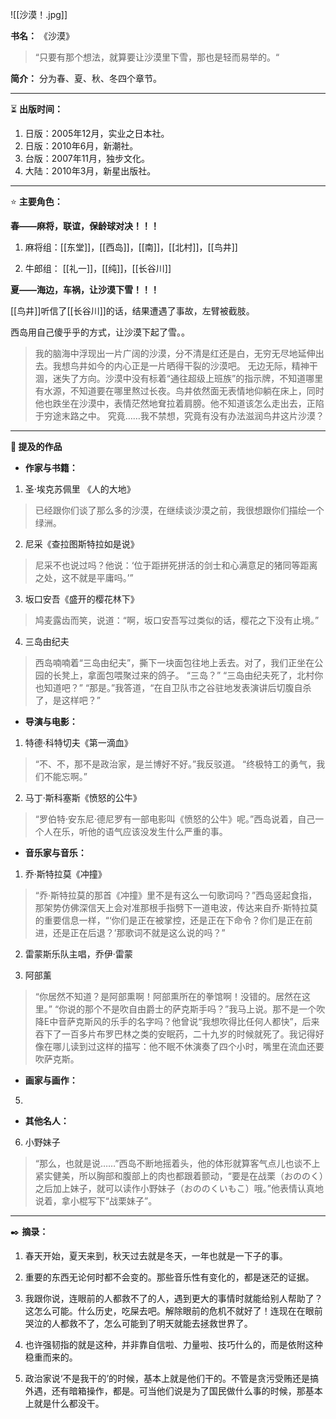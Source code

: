 
![[沙漠！.jpg]]

**书名：** 《沙漠》

> “只要有那个想法，就算要让沙漠里下雪，那也是轻而易举的。​“

**简介：** 分为春、夏、秋、冬四个章节。

---

⏳ **出版时间：** 

1. 日版：2005年12月，实业之日本社。
2. 日版：2010年6月，新潮社。
3. 台版：2007年11月，独步文化。
4. 大陆：2010年3月，新星出版社。

---

⭐ **主要角色：**

**春——麻将，联谊，保龄球对决！！！** 

1. 麻将组：[[东堂]]，[[西岛]]，[[南]]，[[北村]]，[[鸟井]]

2. 牛郎组： [[礼一]]，[[纯]]，[[长谷川]]

**夏——海边，车祸，让沙漠下雪！！！** 

[[鸟井]]听信了[[长谷川]]的话，结果遭遇了事故，左臂被截肢。

西岛用自己傻乎乎的方式，让沙漠下起了雪。。

> 我的脑海中浮现出一片广阔的沙漠，分不清是红还是白，无穷无尽地延伸出去。我想鸟井如今的内心正是一片晒得干裂的沙漠吧。
> 无边无际，精神干涸，迷失了方向。沙漠中没有标着“通往超级上班族”的指示牌，不知道哪里有水源，不知道要在哪里熬过长夜。鸟井依然面无表情地仰躺在床上，同时他也跌坐在沙漠中，表情茫然地耷拉着肩膀。他不知道该怎么走出去，正陷于穷途末路之中。
> 究竟……我不禁想，究竟有没有办法滋润鸟井这片沙漠？


---

**📜 提及的作品**

- **作家与书籍：** 

1. 圣·埃克苏佩里 《人的大地》

> 已经跟你们谈了那么多的沙漠，在继续谈沙漠之前，我很想跟你们描绘一个绿洲。

2. 尼采《查拉图斯特拉如是说》

> 尼采不也说过吗？他说：‘位于距拼死拼活的剑士和心满意足的猪同等距离之处，这不就是平庸吗。’”

3. 坂口安吾《盛开的樱花林下》

> 鸠麦露齿而笑，说道：“啊，坂口安吾写过类似的话，樱花之下没有止境。”

4. 三岛由纪夫

> 西岛喃喃着“三岛由纪夫”，撕下一块面包往地上丢去。对了，我们正坐在公园的长凳上，拿面包喂聚过来的鸽子。
> “三岛？”
> “三岛由纪夫死了，北村你也知道吧？”
> “那是。”我答道，“在自卫队市之谷驻地发表演讲后切腹自杀了，是这样吧？”

- **导演与电影：** 

1. 特德·科特切夫《第一滴血》

> “不、不，那不是政治家，是兰博好不好。”我反驳道。
> “终极特工的勇气，我们不能忘啊。”

2. 马丁·斯科塞斯《愤怒的公牛》

> “罗伯特·安东尼·德尼罗有一部电影叫《愤怒的公牛》呢。”西岛说着，自己一个人在乐，听他的语气应该没发生什么严重的事。

- **音乐家与音乐：** 

1. 乔·斯特拉莫《冲撞》

> “乔·斯特拉莫的那首《冲撞》里不是有这么一句歌词吗？”西岛竖起食指，那架势仿佛深信天上会对准那根手指劈下一道电波，传达来自乔·斯特拉莫的重要信息一样，“‘你们是正在被掌控，还是正在下命令？你们是正在前进，还是正在后退？’那歌词不就是这么说的吗？”

2. 雷蒙斯乐队主唱，乔伊·雷蒙

3. 阿部薰

> “你居然不知道？是阿部熏啊！阿部熏所在的拳馆啊！没错的。居然在这里。”
> “你说的那个不是吹自由爵士的萨克斯手吗？”我马上说。那不是一个吹降E中音萨克斯风的乐手的名字吗？他曾说“我想吹得比任何人都快”，后来吞下了一百多片布罗巴林之类的安眠药，二十九岁的时候就死了。我记得好像在哪儿读到过这样的描写：他不眠不休演奏了四个小时，嘴里在流血还要吹萨克斯。

- **画家与画作：** 

5. 

- **其他名人：**

6. 小野妹子

> “那么，也就是说……”西岛不断地摇着头，他的体形就算客气点儿也谈不上紧实健美，所以胸部和腹部上的肉也都跟着颤动，“要是在战栗（おののく）之后加上妹子，就可以读作小野妹子（おののくいもこ）哦。”他表情认真地说着，拿小棍写下“战栗妹子”。

---

✒️ **摘录：** 

1. 春天开始，夏天来到，秋天过去就是冬天，一年也就是一下子的事。

2. 重要的东西无论何时都不会变的。那些音乐性有变化的，都是迷茫的证据。

3. 我跟你说，连眼前的人都救不了的人，遇到更大的事情时就能给别人帮助了？这怎么可能。什么历史，吃屎去吧。解除眼前的危机不就好了！连现在在眼前哭泣的人都救不了，怎么可能到了明天就能去拯救世界了。​

4. 也许强韧指的就是这种，并非靠自信啦、力量啦、技巧什么的，而是依附这种稳重而来的。

5. 政治家说‘不是我干的’的时候，基本上就是他们干的。不管是贪污受贿还是搞外遇，还有暗箱操作，都是。可当他们说是为了国民做什么事的时候，那基本上就是什么都没干。